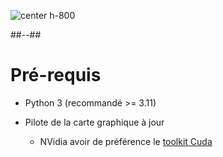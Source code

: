 <!-- .slide:-->

![center h-800](./assets/images/tour-de-table.png)

##--##

<!-- .slide:-->

# Pré-requis

* Python 3 (recommandé >= 3.11)

* Pilote de la carte graphique à jour
  * NVidia avoir de préférence le [toolkit Cuda](https://developer.nvidia.com/cuda-toolkit)
